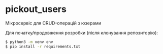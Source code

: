 # pickout_users

Мікросервіс для CRUD-операцій з юзерами 

Для початку/продовження розробки (після клонування репозиторію):

```bash
$ python3 -m venv env
$ pip install -r requirements.txt
```
